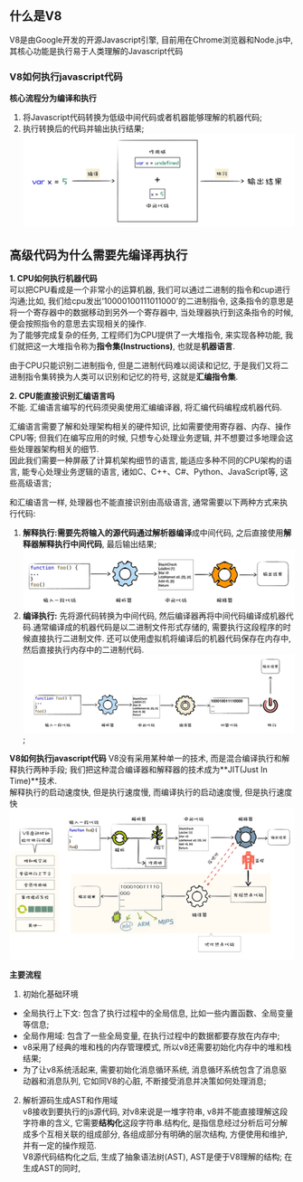 ## 什么是V8  
V8是由Google开发的开源Javascript引擎, 目前用在Chrome浏览器和Node.js中, 其核心功能是执行易于人类理解的Javascript代码  

### V8如何执行javascript代码  
**核心流程分为编译和执行**
1. 将Javascript代码转换为低级中间代码或者机器能够理解的机器代码;
2. 执行转换后的代码并输出执行结果;  
![avatar](./assects/v8执行js代码示例.webp)  

## 高级代码为什么需要先编译再执行  
**1. CPU如何执行机器代码**  
可以把CPU看成是一个非常小的运算机器, 我们可以通过二进制的指令和cup进行沟通;比如, 我们给cpu发出‘10000100111011000’的二进制指令, 这条指令的意思是将一个寄存器中的数据移动到另外一个寄存器中, 当处理器执行到这条指令的时候, 便会按照指令的意思去实现相关的操作.  
为了能够完成复杂的任务, 工程师们为CPU提供了一大堆指令, 来实现各种功能, 我们就把这一大堆指令称为**指令集(Instructions)**, 也就是**机器语言**.  

由于CPU只能识别二进制指令, 但是二进制代码难以阅读和记忆, 于是我们又将二进制指令集转换为人类可以识别和记忆的符号, 这就是**汇编指令集**.  

**2. CPU能直接识别汇编语言吗**  
不能. 汇编语言编写的代码须臾奥使用汇编编译器, 将汇编代码编程成机器代码.  

汇编语言需要了解和处理架构相关的硬件知识, 比如需要使用寄存器、内存、操作CPU等; 但我们在编写应用的时候, 只想专心处理业务逻辑, 并不想要过多地理会这些处理器架构相关的细节.  
因此我们需要一种屏蔽了计算机架构细节的语言, 能适应多种不同的CPU架构的语言, 能专心处理业务逻辑的语言, 诸如C、C++、C#、Python、JavaScript等, 这些高级语言;  

和汇编语言一样, 处理器也不能直接识别由高级语言, 通常需要以下两种方式来执行代码:   
1. **解释执行:**需要先将输入的源代码通过**解析器编译**成中间代码, 之后直接使用**解释器解释执行中间代码**, 最后输出结果;  
![avatar](./assects/解释执行.webp)
2. **编译执行:** 先将源代码转换为中间代码, 然后编译器再将中间代码编译成机器代码.通常编译成的机器代码是以二进制文件形式存储的, 需要执行这段程序的时候直接执行二进制文件. 还可以使用虚拟机将编译后的机器代码保存在内存中, 然后直接执行内存中的二进制代码.  
![avatar](./assects/编译执行.webp);  

**V8如何执行javascript代码**
V8没有采用某种单一的技术, 而是混合编译执行和解释执行两种手段; 我们把这种混合编译器和解释器的技术成为**JIT(Just In Time)**技术.  
解释执行的启动速度快, 但是执行速度慢, 而编译执行的启动速度慢, 但是执行速度快  
![avatar](./assects/V8执行一段js代码的流程图.webp)

**主要流程**
1. 初始化基础环境  
- 全局执行上下文: 包含了执行过程中的全局信息, 比如一些内置函数、全局变量等信息;  
- 全局作用域: 包含了一些全局变量, 在执行过程中的数据都要存放在内存中;  
- v8采用了经典的堆和栈的内存管理模式, 所以v8还需要初始化内存中的堆和栈结果;
- 为了让v8系统活起来, 需要初始化消息循环系统, 消息循环系统包含了消息驱动器和消息队列, 它如同V8的心脏, 不断接受消息并决策如何处理消息;  
2. 解析源码生成AST和作用域  
v8接收到要执行的js源代码, 对v8来说是一堆字符串, v8并不能直接理解这段字符串的含义, 它需要**结构化**这段字符串.结构化, 是指信息经过分析后可分解成多个互相关联的组成部分, 各组成部分有明确的层次结构, 方便使用和维护, 并有一定的操作规范.  
V8源代码结构化之后, 生成了抽象语法树(AST), AST是便于V8理解的结构; 在生成AST的同时, 


